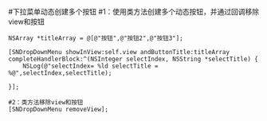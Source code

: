 #下拉菜单动态创建多个按钮
  #1：使用类方法创建多个动态按钮，并通过回调移除view和按钮
  
    NSArray *titleArray = @[@"按钮",@"按钮2",@"按钮3"];
    
    [SNDropDownMenu showInView:self.view andButtonTitle:titleArray completeHandlerBlock:^(NSInteger selectIndex, NSString *selectTitle) {
        NSLog(@"selectIndex= %ld selectTitle = %@",selectIndex,selectTitle);
        
    }];
    
    #2：类方法移除view和按钮
    [SNDropDownMenu removeView];
